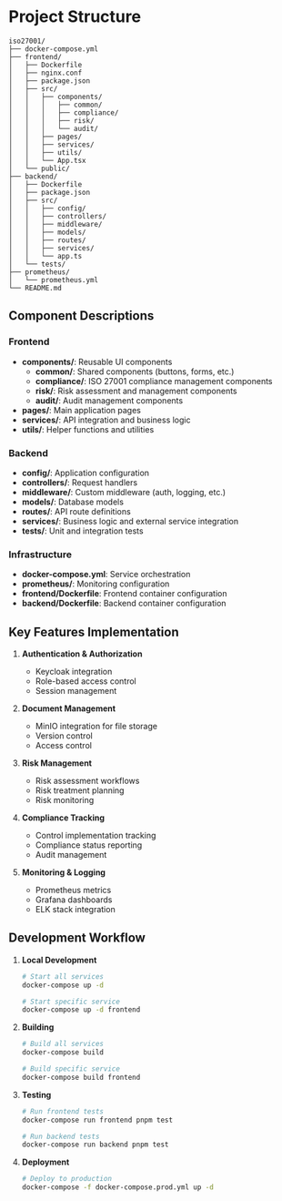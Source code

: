 # Project Structure

```
iso27001/
├── docker-compose.yml
├── frontend/
│   ├── Dockerfile
│   ├── nginx.conf
│   ├── package.json
│   ├── src/
│   │   ├── components/
│   │   │   ├── common/
│   │   │   ├── compliance/
│   │   │   ├── risk/
│   │   │   └── audit/
│   │   ├── pages/
│   │   ├── services/
│   │   ├── utils/
│   │   └── App.tsx
│   └── public/
├── backend/
│   ├── Dockerfile
│   ├── package.json
│   ├── src/
│   │   ├── config/
│   │   ├── controllers/
│   │   ├── middleware/
│   │   ├── models/
│   │   ├── routes/
│   │   ├── services/
│   │   └── app.ts
│   └── tests/
├── prometheus/
│   └── prometheus.yml
└── README.md
```

## Component Descriptions

### Frontend
- **components/**: Reusable UI components
  - **common/**: Shared components (buttons, forms, etc.)
  - **compliance/**: ISO 27001 compliance management components
  - **risk/**: Risk assessment and management components
  - **audit/**: Audit management components
- **pages/**: Main application pages
- **services/**: API integration and business logic
- **utils/**: Helper functions and utilities

### Backend
- **config/**: Application configuration
- **controllers/**: Request handlers
- **middleware/**: Custom middleware (auth, logging, etc.)
- **models/**: Database models
- **routes/**: API route definitions
- **services/**: Business logic and external service integration
- **tests/**: Unit and integration tests

### Infrastructure
- **docker-compose.yml**: Service orchestration
- **prometheus/**: Monitoring configuration
- **frontend/Dockerfile**: Frontend container configuration
- **backend/Dockerfile**: Backend container configuration

## Key Features Implementation

1. **Authentication & Authorization**
   - Keycloak integration
   - Role-based access control
   - Session management

2. **Document Management**
   - MinIO integration for file storage
   - Version control
   - Access control

3. **Risk Management**
   - Risk assessment workflows
   - Risk treatment planning
   - Risk monitoring

4. **Compliance Tracking**
   - Control implementation tracking
   - Compliance status reporting
   - Audit management

5. **Monitoring & Logging**
   - Prometheus metrics
   - Grafana dashboards
   - ELK stack integration

## Development Workflow

1. **Local Development**
   ```bash
   # Start all services
   docker-compose up -d
   
   # Start specific service
   docker-compose up -d frontend
   ```

2. **Building**
   ```bash
   # Build all services
   docker-compose build
   
   # Build specific service
   docker-compose build frontend
   ```

3. **Testing**
   ```bash
   # Run frontend tests
   docker-compose run frontend pnpm test
   
   # Run backend tests
   docker-compose run backend pnpm test
   ```

4. **Deployment**
   ```bash
   # Deploy to production
   docker-compose -f docker-compose.prod.yml up -d
   ``` 